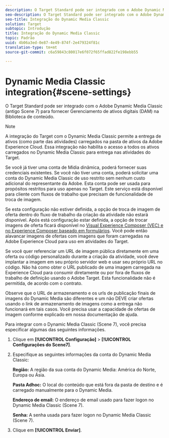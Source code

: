 ```yaml
---
description: O Target Standard pode ser integrado com o Adobe Dynamic Media Classic (antigo Scene 7) para fornecer Gerenciamento de ativos digitais (DAM) na Biblioteca de conteúdo.
seo-description: O Target Standard pode ser integrado com o Adobe Dynamic Media Classic (antigo Scene 7) para fornecer Gerenciamento de ativos digitais (DAM) na Biblioteca de conteúdo.
seo-title: Integração do Dynamic Media Classic
solution: Target
subtopic: Introdução
title: Integração do Dynamic Media Classic
topic: Padrão
uuid: 4b06a3ed-0e87-4e49-874f-2e479324f81c
translation-type: tm+mt
source-git-commit: c6a59843c80017e6f072f65ffad822fe198ebb55

---
```



# Dynamic Media Classic integration{#scene-settings}

O Target Standard pode ser integrado com o Adobe Dynamic Media Classic (antigo Scene 7) para fornecer Gerenciamento de ativos digitais (DAM) na Biblioteca de conteúdo.

>[!NOTE]
>
>A integração do Target com o Dynamic Media Classic permite a entrega de ativos (como parte das atividades) carregados na pasta de ativos da Adobe Experience Cloud. Essa integração não habilita o acesso a todos os ativos carregados no Dynamic Media Classic para entrega nas atividades do Target.

Se você já tiver uma conta de Mídia dinâmica, poderá fornecer suas credenciais existentes. Se você não tiver uma conta, poderá solicitar uma conta do Dynamic Media Classic de uso restrito sem nenhum custo adicional do representante da Adobe. Esta conta pode ser usada para propósitos restritos para uso apenas no Target. Este serviço está disponível para cliente com fluxos de trabalho que precisam de funcionalidade de troca de imagem.

Se esta configuração não estiver definida, a opção de troca de imagem de oferta dentro do fluxo de trabalho da criação da atividade não estará disponível. Após está configuração estar definida, a opção de trocar imagens de oferta ficará disponível no [Visual Experience Composer (VEC) e no Experience Composer baseado em formulários](../c-experiences/experiences.md#concept_A2E10F6AFB3D4AEAB6951EE14688848D). Você pode então alavancar imagens de ofertas com imagens que foram carregadas na Adobe Experience Cloud para uso em atividades do Target.

Se você quer referenciar um URL de imagem pública diretamente em uma oferta ou código personalizado durante a criação da atividade, você deve implantar a imagem em seu próprio servidor web e usar seu próprio URL no código. Não há como obter o URL publicado de uma imagem carregada na Experience Cloud para consumir diretamente ou por fora de fluxos de trabalho de definição usando o Adobe Target. Esta funcionalidade não é permitida, de acordo com o contrato.

Observe que o URL de armazenamento e os urls de publicação finais de imagens do Dynamic Media são diferentes e um não DEVE criar ofertas usando o link de armazenamento de imagens como a entrega não funcionará em tais casos. Você precisa usar a capacidade de ofertas de imagem conforme explicado em nossa documentação de ajuda.

Para integrar com o Dynamic Media Classic (Scene 7), você precisa especificar algumas das seguintes informações.

1. Clique em **[!UICONTROL Configuração]** &gt; **[!UICONTROL Configurações do Scene7]**.
1. Especifique as seguintes informações da conta do Dynamic Media Classic:

   **Região:** A região da sua conta do Dynamic Media: América do Norte, Europa ou Ásia.

   **Pasta Adhoc:** O local do conteúdo que está fora da pasta de destino e é carregado manualmente para o Dynamic Media.

   **Endereço de email:** O endereço de email usado para fazer logon no Dynamic Media Classic (Scene 7).

   **Senha:** A senha usada para fazer logon no Dynamic Media Classic (Scene 7).
1. Clique em **[!UICONTROL Enviar]**.
